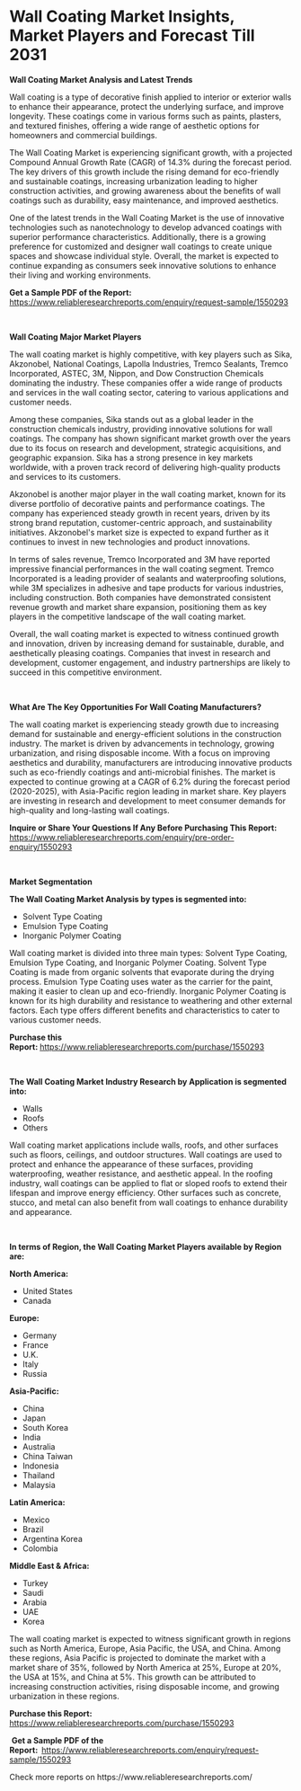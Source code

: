 <p><h1>Wall Coating Market Insights, Market Players and Forecast Till 2031</h1></p><p><strong>Wall Coating Market Analysis and Latest Trends</strong></p>
<p><p>Wall coating is a type of decorative finish applied to interior or exterior walls to enhance their appearance, protect the underlying surface, and improve longevity. These coatings come in various forms such as paints, plasters, and textured finishes, offering a wide range of aesthetic options for homeowners and commercial buildings.</p><p>The Wall Coating Market is experiencing significant growth, with a projected Compound Annual Growth Rate (CAGR) of 14.3% during the forecast period. The key drivers of this growth include the rising demand for eco-friendly and sustainable coatings, increasing urbanization leading to higher construction activities, and growing awareness about the benefits of wall coatings such as durability, easy maintenance, and improved aesthetics.</p><p>One of the latest trends in the Wall Coating Market is the use of innovative technologies such as nanotechnology to develop advanced coatings with superior performance characteristics. Additionally, there is a growing preference for customized and designer wall coatings to create unique spaces and showcase individual style. Overall, the market is expected to continue expanding as consumers seek innovative solutions to enhance their living and working environments.</p></p>
<p><strong>Get a Sample PDF of the Report:&nbsp;</strong> <a href="https://www.reliableresearchreports.com/enquiry/request-sample/1550293">https://www.reliableresearchreports.com/enquiry/request-sample/1550293</a></p>
<p>&nbsp;</p>
<p><strong>Wall Coating Major Market Players</strong></p>
<p><p>The wall coating market is highly competitive, with key players such as Sika, Akzonobel, National Coatings, Lapolla Industries, Tremco Sealants, Tremco Incorporated, ASTEC, 3M, Nippon, and Dow Construction Chemicals dominating the industry. These companies offer a wide range of products and services in the wall coating sector, catering to various applications and customer needs.</p><p>Among these companies, Sika stands out as a global leader in the construction chemicals industry, providing innovative solutions for wall coatings. The company has shown significant market growth over the years due to its focus on research and development, strategic acquisitions, and geographic expansion. Sika has a strong presence in key markets worldwide, with a proven track record of delivering high-quality products and services to its customers.</p><p>Akzonobel is another major player in the wall coating market, known for its diverse portfolio of decorative paints and performance coatings. The company has experienced steady growth in recent years, driven by its strong brand reputation, customer-centric approach, and sustainability initiatives. Akzonobel's market size is expected to expand further as it continues to invest in new technologies and product innovations.</p><p>In terms of sales revenue, Tremco Incorporated and 3M have reported impressive financial performances in the wall coating segment. Tremco Incorporated is a leading provider of sealants and waterproofing solutions, while 3M specializes in adhesive and tape products for various industries, including construction. Both companies have demonstrated consistent revenue growth and market share expansion, positioning them as key players in the competitive landscape of the wall coating market.</p><p>Overall, the wall coating market is expected to witness continued growth and innovation, driven by increasing demand for sustainable, durable, and aesthetically pleasing coatings. Companies that invest in research and development, customer engagement, and industry partnerships are likely to succeed in this competitive environment.</p></p>
<p>&nbsp;</p>
<p><strong>What Are The Key Opportunities For Wall Coating Manufacturers?</strong></p>
<p><p>The wall coating market is experiencing steady growth due to increasing demand for sustainable and energy-efficient solutions in the construction industry. The market is driven by advancements in technology, growing urbanization, and rising disposable income. With a focus on improving aesthetics and durability, manufacturers are introducing innovative products such as eco-friendly coatings and anti-microbial finishes. The market is expected to continue growing at a CAGR of 6.2% during the forecast period (2020-2025), with Asia-Pacific region leading in market share. Key players are investing in research and development to meet consumer demands for high-quality and long-lasting wall coatings.</p></p>
<p><strong>Inquire or Share Your Questions If Any Before Purchasing This Report:</strong> <a href="https://www.reliableresearchreports.com/enquiry/pre-order-enquiry/1550293">https://www.reliableresearchreports.com/enquiry/pre-order-enquiry/1550293</a></p>
<p>&nbsp;</p>
<p><strong>Market Segmentation</strong></p>
<p><strong>The Wall Coating Market Analysis by types is segmented into:</strong></p>
<p><ul><li>Solvent Type Coating</li><li>Emulsion Type Coating</li><li>Inorganic Polymer Coating</li></ul></p>
<p><p>Wall coating market is divided into three main types: Solvent Type Coating, Emulsion Type Coating, and Inorganic Polymer Coating. Solvent Type Coating is made from organic solvents that evaporate during the drying process. Emulsion Type Coating uses water as the carrier for the paint, making it easier to clean up and eco-friendly. Inorganic Polymer Coating is known for its high durability and resistance to weathering and other external factors. Each type offers different benefits and characteristics to cater to various customer needs.</p></p>
<p><strong>Purchase this Report:&nbsp;</strong><a href="https://www.reliableresearchreports.com/purchase/1550293">https://www.reliableresearchreports.com/purchase/1550293</a></p>
<p>&nbsp;</p>
<p><strong>The Wall Coating Market Industry Research by Application is segmented into:</strong></p>
<p><ul><li>Walls</li><li>Roofs</li><li>Others</li></ul></p>
<p><p>Wall coating market applications include walls, roofs, and other surfaces such as floors, ceilings, and outdoor structures. Wall coatings are used to protect and enhance the appearance of these surfaces, providing waterproofing, weather resistance, and aesthetic appeal. In the roofing industry, wall coatings can be applied to flat or sloped roofs to extend their lifespan and improve energy efficiency. Other surfaces such as concrete, stucco, and metal can also benefit from wall coatings to enhance durability and appearance.</p></p>
<p>&nbsp;</p>
<p><strong>In terms of Region, the Wall Coating Market Players available by Region are:</strong></p>
<p>
    <p> <strong> North America: </strong>
        <ul>
            <li>United States</li>
            <li>Canada</li>
        </ul>
        </p> 
    <p> <strong> Europe: </strong>
        <ul>
            <li>Germany</li>
            <li>France</li>
            <li>U.K.</li>
            <li>Italy</li>
            <li>Russia</li>
        </ul>
        </p> 
    <p> <strong> Asia-Pacific: </strong>
        <ul>
            <li>China</li>
            <li>Japan</li>
            <li>South Korea</li>
            <li>India</li>
            <li>Australia</li>
            <li>China Taiwan</li>
            <li>Indonesia</li>
            <li>Thailand</li>
            <li>Malaysia</li>
        </ul>
        </p> 
    <p> <strong> Latin America: </strong>
        <ul>
            <li>Mexico</li>
            <li>Brazil</li>
            <li>Argentina Korea</li>
            <li>Colombia</li>
        </ul>
        </p> 
    <p> <strong> Middle East & Africa: </strong>
        <ul>
            <li>Turkey</li>
            <li>Saudi</li>
            <li>Arabia</li>
            <li>UAE</li>
            <li>Korea</li>
        </ul>
    </p>
    </p>
<p><p>The wall coating market is expected to witness significant growth in regions such as North America, Europe, Asia Pacific, the USA, and China. Among these regions, Asia Pacific is projected to dominate the market with a market share of 35%, followed by North America at 25%, Europe at 20%, the USA at 15%, and China at 5%. This growth can be attributed to increasing construction activities, rising disposable income, and growing urbanization in these regions.</p></p>
<p><strong>Purchase this Report: </strong><a href="https://www.reliableresearchreports.com/purchase/1550293">https://www.reliableresearchreports.com/purchase/1550293</a></p>
<p>&nbsp;<strong>Get a Sample PDF of the Report:&nbsp;&nbsp;</strong><a href="https://www.reliableresearchreports.com/enquiry/request-sample/1550293">https://www.reliableresearchreports.com/enquiry/request-sample/1550293</a></p>
<p><strong></strong></p>
<p>Check more reports on https://www.reliableresearchreports.com/</p>